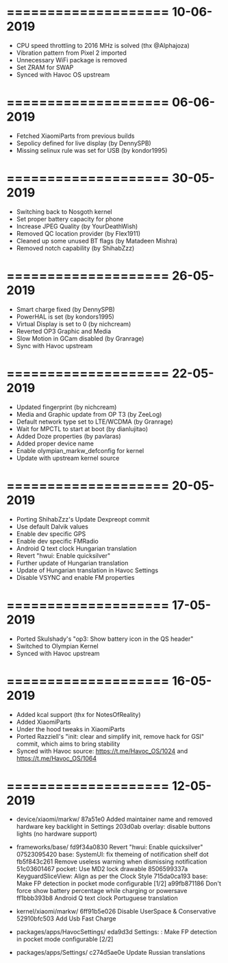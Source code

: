 ====================
     10-06-2019
====================

   * CPU speed throttling to 2016 MHz is solved (thx @Alphajoza)
   * Vibration pattern from Pixel 2 imported
   * Unnecessary WiFi package is removed
   * Set ZRAM for SWAP
   * Synced with Havoc OS upstream

====================
     06-06-2019
====================

   * Fetched XiaomiParts from previous builds
   * Sepolicy defined for live display (by DennySPB)
   * Missing selinux rule was set for USB (by kondor1995)

====================
     30-05-2019
====================

   * Switching back to Nosgoth kernel
   * Set proper battery capacity for phone
   * Increase JPEG Quality (by YourDeathWish)
   * Removed QC location provider (by Flex1911)
   * Cleaned up some unused BT flags (by Matadeen Mishra)
   * Removed notch capability (by ShihabZzz)

====================
     26-05-2019
====================

   * Smart charge fixed (by DennySPB)
   * PowerHAL is set (by kondors1995)
   * Virtual Display is set to 0 (by nichcream)
   * Reverted OP3 Graphic and Media
   * Slow Motion in GCam disabled (by Granrage)
   * Sync with Havoc upstream

====================
     22-05-2019
====================

   * Updated fingerprint (by nichcream)
   * Media and Graphic update from OP T3 (by ZeeLog)
   * Default network type set to LTE/WCDMA (by Granrage)
   * Wait for MPCTL to start at boot (by dianlujitao)
   * Added Doze properties (by pavlaras)
   * Added proper device name
   * Enable olympian_markw_defconfig for kernel
   * Update with upstream kernel source

====================
     20-05-2019
====================

   * Porting ShihabZzz's Update Dexpreopt commit
   * Use default Dalvik values	
   * Enable dev specific GPS
   * Enable dev specific FMRadio
   * Android Q text clock Hungarian translation
   * Revert "hwui: Enable quicksilver"
   * Further update of Hungarian translation
   * Update of Hungarian translation in Havoc Settings
   * Disable VSYNC and enable FM properties

====================
     17-05-2019
====================

   * Ported Skulshady's "op3: Show battery icon in the QS header"
   * Switched to Olympian Kernel
   * Synced with Havoc upstream

====================
     16-05-2019
====================

   * Added kcal support (thx for NotesOfReality)
   * Added XiaomiParts
   * Under the hood tweaks in XiaomiParts
   * Ported Razziell's "init: clear and simplify init, remove hack for GSI" commit, which aims to bring stability
   * Synced with Havoc source: https://t.me/Havoc_OS/1024 and https://t.me/Havoc_OS/1064

====================
     12-05-2019
====================

   * device/xiaomi/markw/
87a51e0 Added maintainer name and removed hardware key backlight in Settings
203d0ab overlay: disable buttons lights (no hardware support)

   * frameworks/base/
fd9f34a0830 Revert "hwui: Enable quicksilver"
07523095420 base: SystemUI: fix themeing of notification shelf dot
fb5f843c261 Remove useless warning when dismissing notification
51c03601467 pocket: Use MD2 lock drawable
8506599337a KeyguardSliceView: Align as per the Clock Style
715da0ca193 base: Make FP detection in pocket mode configurable [1/2]
a99fb871186 Don't force show battery percentage while charging or powersave
ff1bbb393b8 Android Q text clock Portuguese translation

   * kernel/xiaomi/markw/
6ff91b5e026 Disable UserSpace & Conservative
52910bfc503 Add Usb Fast Charge

   * packages/apps/HavocSettings/
eda9d3d Settings: : Make FP detection in pocket mode configurable [2/2]

   * packages/apps/Settings/
c274d5ae0e Update Russian translations
